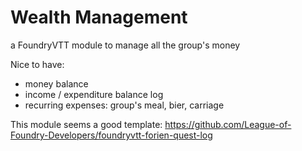 # Wealth Management
a FoundryVTT module to manage all the group's money

Nice to have:
* money balance
* income / expenditure balance log
* recurring expenses: group's meal, bier, carriage 

This module seems a good template:
  https://github.com/League-of-Foundry-Developers/foundryvtt-forien-quest-log
